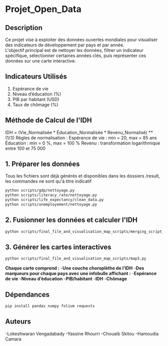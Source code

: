 # Projet_Open_Data

## Description
Ce projet vise à exploiter des données ouvertes mondiales pour visualiser des indicateurs de développement par pays et par année.  
L'objectif principal est de nettoyer les données, filtrer un indicateur spécifique, sélectionner certaines années clés, puis représenter ces données sur une carte interactive.

## Indicateurs Utilisés
1. Espérance de vie
2. Niveau d’éducation (%)
3. PIB par habitant (USD)
4. Taux de chômage (%)

## Méthode de Calcul de l'IDH
IDH = (Vie_Normalisée * Éducation_Normalisée * Revenu_Normalisé) ** (1/3)
Règles de normalisation :
Espérance de vie : min = 20, max = 85 ans
Éducation : min = 0 %, max = 100 %
Revenu : transformation logarithmique entre 100 et 75 000

## 1. Préparer les données
Tous les fichiers sont déjà générés et disponibles dans les dossiers /result, les commandes ne sont qu'à titre indicatif
```bash
python scripts/gdp/nettoyage.py
python scripts/literacy_rate/nettoyage.py
python scripts/life_expectancy/clean_data.py
python scripts/unemployement/nettoyage.py
```

## 2. Fusionner les données et calculer l'IDH
```bash
python scripts/final_file_and_visualisation_map_scripts/merging_script_update.py
```
## 3. Générer les cartes interactives
```bash
python scripts/final_file_and_visualisation_map_scripts/map3.py
```
**Chaque carte comprend :**
-**Une couche choroplèthe de l’IDH**
-**Des marqueurs pour chaque pays avec une infobulle affichant :**
-**Espérance de vie**
-**Niveau d’éducation**
-**PIB/habitant**
-**IDH**
-**Chômage**

## Dépendances
```bash
pip install pandas numpy folium requests
```
## Auteurs
-Lokeshwaran Vengadabady
-Yassine Rhourri
-Chouaib Skitou
-Hamoudia Camara




